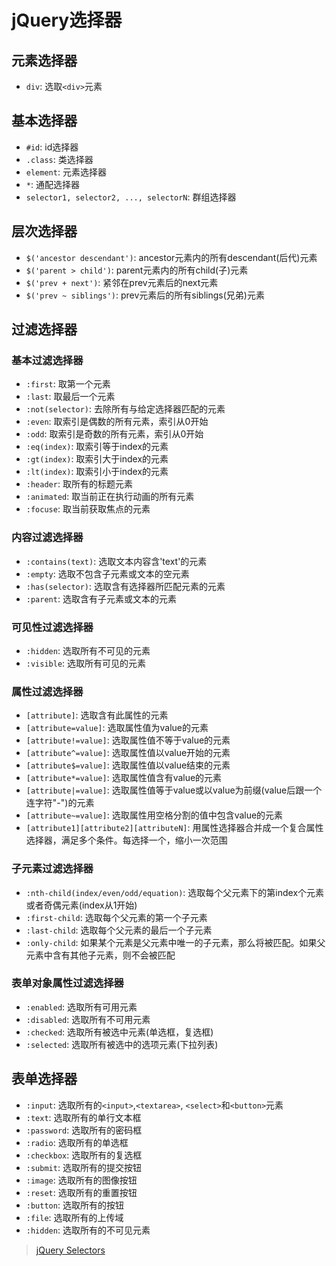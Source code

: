 # jQuery选择器

## 元素选择器

- `div`: 选取`<div>`元素

## 基本选择器

- `#id`: id选择器
- `.class`: 类选择器
- `element`: 元素选择器
- `*`: 通配选择器
- `selector1, selector2, ..., selectorN`: 群组选择器

## 层次选择器

- `$('ancestor descendant')`: ancestor元素内的所有descendant(后代)元素
- `$('parent > child')`: parent元素内的所有child(子)元素
- `$('prev + next')`: 紧邻在prev元素后的next元素
- `$('prev ~ siblings')`: prev元素后的所有siblings(兄弟)元素

## 过滤选择器
### 基本过滤选择器

- `:first`: 取第一个元素
- `:last`: 取最后一个元素
- `:not(selector)`: 去除所有与给定选择器匹配的元素
- `:even`: 取索引是偶数的所有元素，索引从0开始
- `:odd`: 取索引是奇数的所有元素，索引从0开始
- `:eq(index)`: 取索引等于index的元素
- `:gt(index)`: 取索引大于index的元素
- `:lt(index)`: 取索引小于index的元素
- `:header`: 取所有的标题元素
- `:animated`: 取当前正在执行动画的所有元素
- `:focuse`: 取当前获取焦点的元素

### 内容过滤选择器

- `:contains(text)`: 选取文本内容含'text'的元素
- `:empty`: 选取不包含子元素或文本的空元素
- `:has(selector)`: 选取含有选择器所匹配元素的元素
- `:parent`: 选取含有子元素或文本的元素

### 可见性过滤选择器

- `:hidden`: 选取所有不可见的元素
- `:visible`: 选取所有可见的元素

### 属性过滤选择器

- `[attribute]`: 选取含有此属性的元素
- `[attribute=value]`: 选取属性值为value的元素
- `[attribute!=value]`: 选取属性值不等于value的元素
- `[attribute^=value]`: 选取属性值以value开始的元素
- `[attribute$=value]`: 选取属性值以value结束的元素
- `[attribute*=value]`: 选取属性值含有value的元素
- `[attribute|=value]`: 选取属性值等于value或以value为前缀(value后跟一个连字符"-")的元素
- `[attribute~=value]`: 选取属性用空格分割的值中包含value的元素
- `[attribute1][attribute2][attributeN]`: 用属性选择器合并成一个复合属性选择器，满足多个条件。每选择一个，缩小一次范围

### 子元素过滤选择器

- `:nth-child(index/even/odd/equation)`: 选取每个父元素下的第index个元素或者奇偶元素(index从1开始)
- `:first-child`: 选取每个父元素的第一个子元素 
- `:last-child`: 选取每个父元素的最后一个子元素 
- `:only-child`: 如果某个元素是父元素中唯一的子元素，那么将被匹配。如果父元素中含有其他子元素，则不会被匹配 

### 表单对象属性过滤选择器

- `:enabled`: 选取所有可用元素
- `:disabled`: 选取所有不可用元素
- `:checked`: 选取所有被选中元素(单选框，复选框)
- `:selected`: 选取所有被选中的选项元素(下拉列表)

## 表单选择器

- `:input`: 选取所有的`<input>`,`<textarea>`, `<select>`和`<button>`元素
- `:text`: 选取所有的单行文本框
- `:password`: 选取所有的密码框
- `:radio`: 选取所有的单选框
- `:checkbox`: 选取所有的复选框
- `:submit`: 选取所有的提交按钮
- `:image`: 选取所有的图像按钮
- `:reset`: 选取所有的重置按钮
- `:button`: 选取所有的按钮
- `:file`: 选取所有的上传域
- `:hidden`: 选取所有的不可见元素

> [jQuery Selectors](https://api.jquery.com/category/selectors/)
